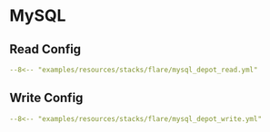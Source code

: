 # MySQL

## Read Config


```yaml title="mysql_depot_read.yml"
--8<-- "examples/resources/stacks/flare/mysql_depot_read.yml"
```

## Write Config


```yaml title="mysql_depot_write.yml"
--8<-- "examples/resources/stacks/flare/mysql_depot_write.yml"
```